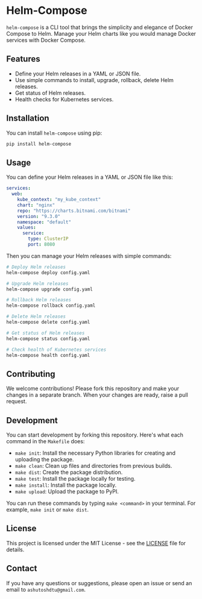 # Helm-Compose

`helm-compose` is a CLI tool that brings the simplicity and elegance of Docker Compose to Helm. Manage your Helm charts like you would manage Docker services with Docker Compose.

## Features

- Define your Helm releases in a YAML or JSON file.
- Use simple commands to install, upgrade, rollback, delete Helm releases.
- Get status of Helm releases.
- Health checks for Kubernetes services.

## Installation

You can install `helm-compose` using pip:

```sh
pip install helm-compose
```

## Usage

You can define your Helm releases in a YAML or JSON file like this:

```yaml
services:
  web:
    kube_context: "my_kube_context"
    chart: "nginx"
    repo: "https://charts.bitnami.com/bitnami"
    version: "9.3.0"
    namespace: "default"
    values:
      service:
        type: ClusterIP
        port: 8080
```

Then you can manage your Helm releases with simple commands:

```sh
# Deploy Helm releases
helm-compose deploy config.yaml

# Upgrade Helm releases
helm-compose upgrade config.yaml

# Rollback Helm releases
helm-compose rollback config.yaml

# Delete Helm releases
helm-compose delete config.yaml

# Get status of Helm releases
helm-compose status config.yaml

# Check health of Kubernetes services
helm-compose health config.yaml
```

## Contributing

We welcome contributions! Please fork this repository and make your changes in a separate branch. When your changes are ready, raise a pull request.


## Development

You can start development by forking this repository. 
Here's what each command in the `Makefile` does:

- `make init`: Install the necessary Python libraries for creating and uploading the package.
- `make clean`: Clean up files and directories from previous builds.
- `make dist`: Create the package distribution.
- `make test`: Install the package locally for testing.
- `make install`: Install the package locally.
- `make upload`: Upload the package to PyPI.

You can run these commands by typing `make <command>` in your terminal. For example, `make init` or `make dist`.

## License

This project is licensed under the MIT License - see the [LICENSE](LICENSE) file for details.

## Contact

If you have any questions or suggestions, please open an issue or send an email to `ashutoshdtu@gmail.com`.
